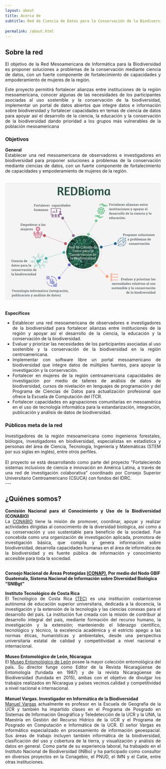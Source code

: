 ```yaml
---
layout: about
title: Acerca de
subtitle: Red de Ciencia de Datos para la Conservación de la Biodiversidad Mesoamericana

permalink: /about.html
---
```


## Sobre la red

<div style="text-align: justify">
El objetivo de la Red Mesoamericana de Informática para la Biodiversidad es proponer soluciones a problemas de la conservación mediante ciencia de datos,
con un fuerte componente de fortalecimiento de capacidades y empoderamiento de mujeres de la región.

Este proyecto permitirá fortalecer alianzas entre instituciones de la región mesoamericana, conocer
algunas de las necesidades de los participantes asociadas al uso sostenible y la conservación de la
biodiversidad, implementar un portal de datos abiertos que integre datos e información sobre biodiversidad
y fortalecer capacidades en temas de ciencia de datos para apoyar así el desarrollo de la ciencia, la educación y
la conservación de la biodiversidad dando prioridad a los grupos más vulnerables de la población mesoamericana
</div>

### Objetivos

<div style="text-align: justify">
<b>General</b>
<br>
Establecer una red mesoamericana de observadores e investigadores en biodiversidad para proponer soluciones a problemas
de la conservación mediante ciencias de datos, con un fuerte componente de fortalecimiento de capacidades y empoderamiento
de mujeres de la región.

</div>

<br>

![objetivos](assets/images/thumbnails/objetivos_especificos.jpg)


<br>
<div style="text-align: justify">
<b>Específicos</b>
<br>

<ul>
<li>Establecer una red mesoamericana de observadores e investigadores de la biodiversidad para fortalecer alianzas entre instituciones de la región y apoyar así el desarrollo de la ciencia, la educación y la conservación de la biodiversidad.</li>
<li>Evaluar y priorizar las necesidades de los participantes asociadas al uso sostenible y la conservación de la biodiversidad en la región centroamericana.</li>
<li>Implementar con software libre un portal mesoamericano de biodiversidad que integre datos de múltiples fuentes, para apoyar la investigación y la conservación.</li>
<li>Fortalecer en mujeres de la región centroamericana capacidades de investigación por medio de talleres de análisis de datos de biodiversidad, cursos de nivelación en lenguajes de programación y del Programa de Ciencias de Datos para actualización profesional que ofrece la Escuela de Computación del ITCR.</li>
<li>Fortalecer capacidades en agrupaciones comunitarias en mesoamérica en el uso de tecnología informática para la estandarización, integración, publicación y análisis de datos de biodiversidad.</li>
</ul>

</div>

### Públicos meta de la red

<div style="text-align: justify">
Investigadores de la región mesoamericana como ingenieros forestales, biólogos, investigadores en biodiversidad, especialistas en estadística y personas del área de Ciencia, Tecnología, Ingeniería y Matemáticas (STEM por sus siglas en inglés), entre otros perfiles.
<br>
<br>
El proyecto se está desarrollando como parte del proyecto "Fortaleciendo sistemas inclusivos de ciencia e innovación en América Latina, a través de una red de investigación colaborativa" coordinado por Consejo Superior Universitario Centroamericano <a hrref="https://pridca.csuca.org/">(CSUCA)</a> con fondos del <a hrref="https://idrc-crdi.ca/es">IDRC.</a>
</div>
---

## ¿Quiénes somos?  

<div style="text-align: justify">
<b>Comisión Nacional para el Conocimiento y Uso de la Biodiversidad (CONABIO)</b>
<br>
La <a href= "https://www.gob.mx/conabio">CONABIO</a> tiene la misión de promover, coordinar, apoyar y realizar actividades dirigidas al conocimiento de la diversidad biológica, así como a su conservación y uso sustentable para beneficio de la sociedad. Fue concebida como una organización de investigación aplicada, promotora de investigación básica, que compila y genera información sobre biodiversidad, desarrolla capacidades humanas en el área de informática de la biodiversidad y es fuente pública de información y conocimiento accesible para toda la sociedad.
</div>

<br>

**Consejo Nacional de Áreas Protegidas [(CONAP)](https://conap.gob.gt/), Por medio del Nodo GBIF Guatemala, Sistema Nacional de Información sobre Diversidad Biológica “SNIBgt”**

<div style="text-align: justify">
<b>Instituto Tecnológico de Costa Rica</b>
<br>
El Tecnológico de Costa Rica <a href= "https://www.tec.ac.cr/">(TEC)</a> es una institución costarricense autónoma de educación superior universitaria, dedicada a la docencia, la investigación y la extensión de la tecnología y las ciencias conexas para el desarrollo del país.  La institución fue creada con la misión de contribuir al desarrollo integral del país, mediante formación del recurso humano, la investigación y la extensión; manteniendo el liderazgo científico, tecnológico y técnico, la excelencia académica y el estricto apego a las normas éticas, humanísticas y ambientales, desde una perspectiva universitaria estatal de calidad y competitividad a nivel nacional e internacional.
</div>
<br>

<div style="text-align: justify">
<b>Museo Entomológico de León, Nicaragua</b>
<br>
El <a href="http://bio-nica.info/topic/index.html">Museo Entomológico de León</a> posee la mayor colección entomológica del país. Su director funge como Editor de la Revista Nicaragüense de Entomología (fundada en 1987) y de la revista Nicaragüense de Biodiversidad (fundada en 2015), ambas con el objetivo de divulgar los trabajos realizados en Nicaragua y países vecinos.calidad y competitividad a nivel nacional e internacional.
</div>
<br>

<div style="text-align: justify">
<b>Manuel Vargas. Investigador en Informática de la Biodiversidad</b>
<br>
<a href="https://geografia.fcs.ucr.ac.cr/index.php/component/contact/contact/27-docentes/45-manuel-vargas-del-valle">Manuel Vargas</a> actualmente es profesor en la Escuela de Geografía de la UCR y también ha impartido clases en el Programa de Posgrado en Sistemas de Información Geográfica y Teledetección de la UCR y la UNA, la Maestría en Gestión del Recurso Hídrico de la UCR y el Programa de Posgrado en Computación e Informática de la UCR. El señor Vargas es informático especializado en procesamiento de información geoespacial. Sus áreas de trabajo incluyen también informática de la biodiversidad, clasificación del uso y cobertura de la tierra, y visualización y análisis de datos en general.  Como parte de su experiencia laboral, ha trabajado en el Instituto Nacional de Biodiversidad (INBio) y ha participado como consultor en diversos proyectos en la Conagebio, el PNUD, el IMN y el Catie, entre otras instituciones.
</div>
<br>

